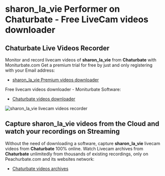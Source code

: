 # sharon_la_vie Performer on Chaturbate - Free LiveCam videos downloader

## Chaturbate Live Videos Recorder

Monitor and record livecam videos of **sharon_la_vie** from **Chaturbate** with Moniturbate.com
Get a premium trial for free by just and only registering with your Email address:
* [sharon_la_vie Premium videos downloader](https://moniturbate.com/request-demo-licence-key.html)

Free livecam videos downloader - Moniturbate Software:
* [Chaturbate videos downloader](https://moniturbate.com/moniturbate-download-software.html)

![sharon_la_vie livecam videos recorder](https://peachurnet.com/templates/moniturbate-software.png)


## Capture sharon_la_vie videos from the Cloud and watch your recordings on Streaming

Without the need of downloading a software, capture **sharon_la_vie** livecam videos from **Chaturbate** 100% online.
Watch Livecam archives from **Chaturbate** unlimitedly from thousands of existing recordings, only on Peachurbate.com and its websites network:
* [Chaturbate videos archives](https://peachurnet.com/)